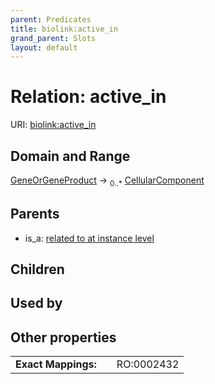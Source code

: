 ```yaml
---
parent: Predicates
title: biolink:active_in
grand_parent: Slots
layout: default
---
```


# Relation: active_in




URI: [biolink:active_in](https://w3id.org/biolink/active_in)

## Domain and Range

[GeneOrGeneProduct](GeneOrGeneProduct.md) ->  <sub>0..\*</sub> [CellularComponent](CellularComponent.md)

## Parents

 *  is_a: [related to at instance level](related_to_at_instance_level.md)

## Children


## Used by


## Other properties

|  |  |  |
| --- | --- | --- |
| **Exact Mappings:** | | RO:0002432 |

